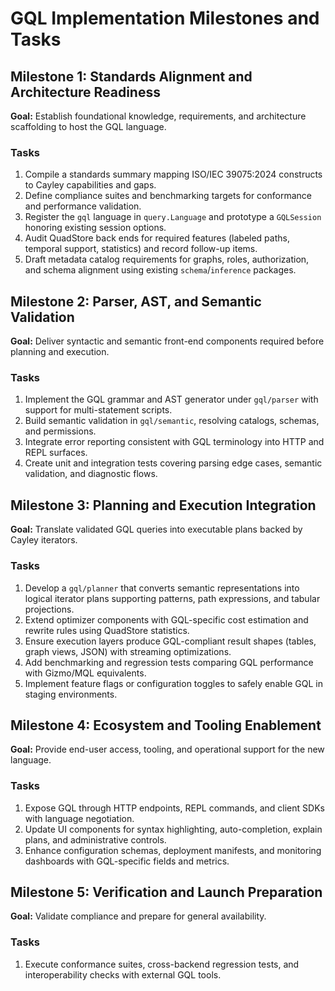 # GQL Implementation Milestones and Tasks

## Milestone 1: Standards Alignment and Architecture Readiness
**Goal:** Establish foundational knowledge, requirements, and architecture scaffolding to host the GQL language.

### Tasks
1. Compile a standards summary mapping ISO/IEC 39075:2024 constructs to Cayley capabilities and gaps.
2. Define compliance suites and benchmarking targets for conformance and performance validation.
3. Register the `gql` language in `query.Language` and prototype a `GQLSession` honoring existing session options.
4. Audit QuadStore back ends for required features (labeled paths, temporal support, statistics) and record follow-up items.
5. Draft metadata catalog requirements for graphs, roles, authorization, and schema alignment using existing `schema`/`inference` packages.

## Milestone 2: Parser, AST, and Semantic Validation
**Goal:** Deliver syntactic and semantic front-end components required before planning and execution.

### Tasks
1. Implement the GQL grammar and AST generator under `gql/parser` with support for multi-statement scripts.
2. Build semantic validation in `gql/semantic`, resolving catalogs, schemas, and permissions.
3. Integrate error reporting consistent with GQL terminology into HTTP and REPL surfaces.
4. Create unit and integration tests covering parsing edge cases, semantic validation, and diagnostic flows.

## Milestone 3: Planning and Execution Integration
**Goal:** Translate validated GQL queries into executable plans backed by Cayley iterators.

### Tasks
1. Develop a `gql/planner` that converts semantic representations into logical iterator plans supporting patterns, path expressions, and tabular projections.
2. Extend optimizer components with GQL-specific cost estimation and rewrite rules using QuadStore statistics.
3. Ensure execution layers produce GQL-compliant result shapes (tables, graph views, JSON) with streaming optimizations.
4. Add benchmarking and regression tests comparing GQL performance with Gizmo/MQL equivalents.
5. Implement feature flags or configuration toggles to safely enable GQL in staging environments.

## Milestone 4: Ecosystem and Tooling Enablement
**Goal:** Provide end-user access, tooling, and operational support for the new language.

### Tasks
1. Expose GQL through HTTP endpoints, REPL commands, and client SDKs with language negotiation.
2. Update UI components for syntax highlighting, auto-completion, explain plans, and administrative controls.
3. Enhance configuration schemas, deployment manifests, and monitoring dashboards with GQL-specific fields and metrics.

## Milestone 5: Verification and Launch Preparation
**Goal:** Validate compliance and prepare for general availability.

### Tasks
1. Execute conformance suites, cross-backend regression tests, and interoperability checks with external GQL tools.

